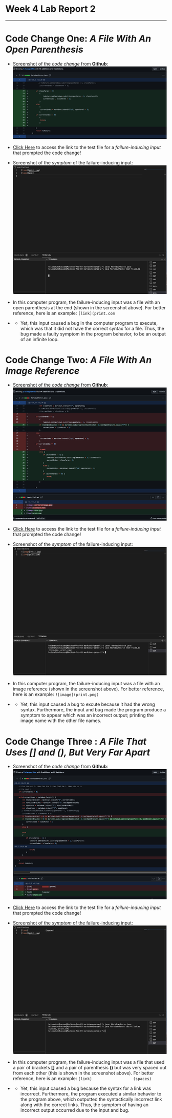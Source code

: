 # **Week 4 Lab Report 2**
---

# Code Change One: *A File With An Open Parenthesis*
- Screenshot of the *code change* from **Github**: 
![image](CodeChange1.png)

- [Click Here](https://github.com/hhundhausen/markdown-parse/commit/f0c2ad90724fe02d9e647ab3ade0b4b8b8c3160b) to access the link to the test file for a *failure-inducing input* that prompted the code change!

- Screenshot of the *symptom* of the failure-inducing input: 
![image](Fii_1.png)


- In this computer program, the failure-inducing input was a file with an open parenthesis at the end (shown in the screenshot above). For better reference, here is an example:  ```[link](print.com```
* * Yet, this input caused a bug in the computer program to execute, which was that it did not have the correct syntax for a file. Thus, the bug made a faulty symptom in the program behavior, to be an output of an infinite loop.

# Code Change Two: *A File With An Image Reference* 
- Screenshot of the *code change* from **Github**: 
![image](CC2.png)

- [Click Here](https://github.com/hhundhausen/markdown-parse/commit/fc66a3fd7e838833d1364a7b26ea1be939d94948) to access the link to the test file for a *failure-inducing input* that prompted the code change!

- Screenshot of the *symptom* of the failure-inducing input: 
![image](Fii_2.png)


- In this computer program, the failure-inducing input was a file with an image reference (shown in the screenshot above). For better reference, here is an example: ```![image](print.png)```
* * Yet, this input caused a bug to excute because it had the wrong syntax. Furthermore, the input and bug made the program produce a symptom to appear which was an incorrect output; printing the image name with the other file names.


# Code Change Three :  *A File That Uses [] and (), But Very Far Apart*
- Screenshot of the *code change* from **Github**: 
![image](CC3.png)

- [Click Here](https://github.com/hhundhausen/markdown-parse/commit/decb1c81008ef03d0367d92e36876aecb25f0efe) to access the link to the test file for a *failure-inducing input* that prompted the code change!

- Screenshot of the *symptom* of the failure-inducing input: 
![image](Fii_3.png)


- In this computer program, the failure-inducing input was a file that used a pair of brackets **[]** and a pair of parenthesis **()** but was very spaced out from each other (this is shown in the screenshot above). For better reference, here is an example: ```[link]                  (spaces)```
* * Yet, this input caused a bug because the syntax for a link was incorrect. Furthermore, the program executed a similar behavior to the program above, which outputted the syntactically incorrect link along with the correct links. Thus, the symptom of having an incorrect output occurred due to the input and bug. 